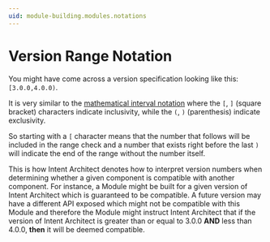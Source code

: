 ```yaml
---
uid: module-building.modules.notations
---
```

# Version Range Notation

You might have come across a version specification looking like this: `[3.0.0,4.0.0)`.

It is very similar to the [mathematical interval notation](https://en.wikipedia.org/wiki/Interval_(mathematics)#Notations_for_intervals) where the `[`, `]` (square bracket) characters indicate inclusivity, while the `(`, `)` (parenthesis) indicate exclusivity.

So starting with a `[` character means that the number that follows will be included in the range check and a number that exists right before the last `)` will indicate the end of the range without the number itself.

This is how Intent Architect denotes how to interpret version numbers when determining whether a given component is compatible with another component. For instance, a Module might be built for a given version of Intent Architect which is guaranteed to be compatible. A future version may have a different API exposed which might not be compatible with this Module and therefore the Module might instruct Intent Architect that if the version of Intent Architect is greater than or equal to 3.0.0 **AND** less than 4.0.0, **then** it will be deemed compatible.
